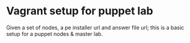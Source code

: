 # Vagrant setup for puppet lab

Given a set of nodes, a pe installer url and answer file url; this is a basic setup for a puppet nodes & master lab.
